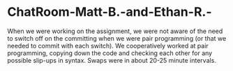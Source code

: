# ChatRoom-Matt-B.-and-Ethan-R.-
When we were working on the assignment, we were not aware of the need to 
switch off on the committing when we were pair programming (or that we needed
to commit with each switch). We cooperatively worked at pair programming,
copying down the code and checking each other for any possible slip-ups in 
syntax. Swaps were in about 20-25 minute intervals.